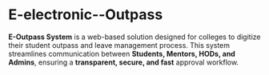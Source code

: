 # E-electronic--Outpass
**E-Outpass System** is a web-based solution designed for colleges to digitize their student outpass and leave management process.   This system streamlines communication between **Students, Mentors, HODs, and Admins**, ensuring a **transparent, secure, and fast** approval workflow.  
